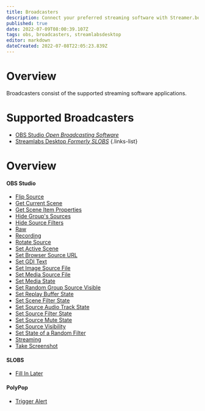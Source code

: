 ```yaml
---
title: Broadcasters
description: Connect your preferred streaming software with Streamer.bot
published: true
date: 2022-07-09T08:00:39.107Z
tags: obs, broadcasters, streamlabsdesktop
editor: markdown
dateCreated: 2022-07-08T22:05:23.839Z
---
```


# Overview

Broadcasters consist of the supported streaming software applications.

# Supported Broadcasters
* [OBS Studio *Open Broadcasting Software*](/en/Broadcasters/OBS)
* [Streamlabs Desktop *Formerly SLOBS*](/en/Broadcasters/StreamlabsDesktop)
{.links-list}

# Overview

<section class="overview-grid my-3">
  <div>
    <h4 class="overline">OBS Studio</h4>
    <ul>
      <li><a href="/en/Broadcasters/OBS/Flip-Source">Flip Source</a></li>
      <li><a href="/en/Broadcasters/OBS/Get-Current-Scene">Get Current Scene</a></li>
      <li><a href="/en/Broadcasters/OBS/Get-Scene-Item-Properties">Get Scene Item Properties</a></li>
      <li><a href="/en/Broadcasters/OBS/Hide-Group's-Sources">Hide Group's Sources</a></li>
      <li><a href="/en/Broadcasters/OBS/Hide-Source-Filters">Hide Source Filters</a></li>
      <li><a href="/en/Broadcasters/OBS/Raw">Raw</a></li>
      <li><a href="/en/Broadcasters/OBS/Recording">Recording</a></li>
      <li><a href="/en/Broadcasters/OBS/Rotate-Source">Rotate Source</a></li>
      <li><a href="/en/Broadcasters/OBS/Set-Active-Scene">Set Active Scene</a></li>
      <li><a href="/en/Broadcasters/OBS/Set-Browser-Source-URL">Set Browser Source URL</a></li>
      <li><a href="/en/Broadcasters/OBS/Set-GDI-Text">Set GDI Text</a></li>
      <li><a href="/en/Broadcasters/OBS/Set-Image-Source-File">Set Image Source File</a></li>
      <li><a href="/en/Broadcasters/OBS/Set-Media-Source-File">Set Media Source File</a></li>
      <li><a href="/en/Broadcasters/OBS/Set-Media-State">Set Media State</a></li>
      <li><a href="/en/Broadcasters/OBS/Set-Random-Group-Source-Visible">Set Random Group Source Visible</a></li>
      <li><a href="/en/Broadcasters/OBS/Set-Replay-Buffer-State">Set Replay Buffer State</a></li>
      <li><a href="/en/Broadcasters/OBS/Set-Scene-Filter-State">Set Scene Filter State</a></li>
      <li><a href="/en/Broadcasters/OBS/Set-Source-Audio-Track-State">Set Source Audio Track State</a></li>
      <li><a href="/en/Broadcasters/OBS/Set-Source-Filter-State">Set Source Filter State</a></li>
      <li><a href="/en/Broadcasters/OBS/Set-Source-Mute-State">Set Source Mute State</a></li>
      <li><a href="/en/Broadcasters/OBS/Set-Source-Visibility">Set Source Visibility</a></li>
      <li><a href="/en/Broadcasters/OBS/Set-State-of-a-Random-Filter">Set State of a Random Filter</a></li>
      <li><a href="/en/Broadcasters/OBS/Streaming">Streaming</a></li>
      <li><a href="/en/Broadcasters/OBS/Take-Screenshot">Take Screenshot</a></li>
    </ul>
  </div>
  <div>
  	<h4 class="overline">SLOBS</h4>
    <ul>
      <li><a href="/en/Broadcasters/SLOBS/Fill-In-Later">Fill In Later</a></li>
    </ul>
  </div>
  <div>
  	<h4 class="overline">PolyPop</h4>
    <ul>
      <li><a href="/en/Broadcasters/PolyPop/Trigger-Alert">Trigger Alert</a></li>
    </ul>
  </div>
</section>